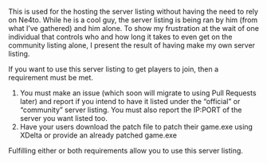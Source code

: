 This is used for the hosting the server listing without having the need to rely on Ne4to. While he is a cool guy, the server listing is being ran by him (from what I’ve gathered) and him alone. To show my frustration at the wait of one individual that controls who and how long it takes to even get on the community listing alone, I present the result of having make my own server listing.

If you want to use this server listing to get players to join, then a requirement must be met.
1)	You must make an issue (which soon will migrate to using Pull Requests later) and report if you intend to have it listed under the “official” or “community” server listing. You must also report the IP:PORT of the server you want listed too.
2)	Have your users download the patch file to patch their game.exe using XDelta or provide an already patched game.exe

Fulfilling either or both requirements allow you to use this server listing.
